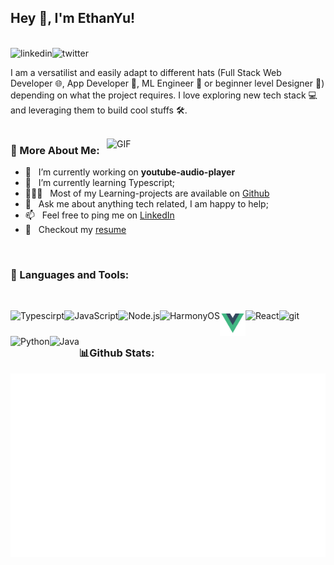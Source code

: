 ## Hey 👋, I'm EthanYu!

<br/>
<a href='https://www.linkedin.com/in/yu-haonan-372653265'><img align='left' alt="linkedin" src="https://raw.githubusercontent.com/rahul-jha98/rahul-jha98/561d474902b59c7429ec22bb73e225696c27b202/assets/linkedin.svg" height='18px'/></a>
<a href='https://twitter.com/yuethanhaonan'><img align='left' alt="twitter" src="https://raw.githubusercontent.com/rahul-jha98/rahul-jha98/561d474902b59c7429ec22bb73e225696c27b202/assets/twitter.svg" height='18px'/></a>
<br/>

I am a versatilist and easily adapt to different hats (Full Stack Web Developer 🌐, App Developer 📱, ML Engineer 🤖 or beginner level Designer 🎨) depending on what the project requires. I love exploring new tech stack 💻 and leveraging them to build cool stuffs 🛠️.
<br/>
<br/>

<img align="right" alt="GIF" src="https://raw.githubusercontent.com/rahul-jha98/rahul-jha98/main/techstack.gif" width="350px"/>
  
### 🧐 More About Me:

- 🔭 &nbsp; I’m currently working on **youtube-audio-player**
- 🌱 &nbsp; I’m currently learning Typescript;
- 👨🏻‍💻 &nbsp; Most of my Learning-projects are available on [Github](https://github.com/yhn128974?tab=repositories)
- 💬 &nbsp; Ask me about anything tech related, I am happy to help;
- 📫 &nbsp; Feel free to ping me on [LinkedIn](https://www.linkedin.com/in/l-%E9%BE%99-372653265/)
- 📝 &nbsp; Checkout my [resume](https://github.com/yhn128974)

<br>

### 🔨 Languages and Tools:

<br>
<div>
<a href="https://www.typescriptlang.org/" target="_blank"><img align="left" alt="Typescirpt" height ="41px" src="https://raw.githubusercontent.com/rahul-jha98/github_readme_icons/main/language_and_tools/square/typescript/typescript.svg"></a>
<a href="https://developer.mozilla.org/en-US/docs/Web/JavaScript" target="_blank"> <img align="left" alt="JavaScript" height ="41px"  src="https://raw.githubusercontent.com/rahul-jha98/github_readme_icons/main/language_and_tools/square/javascript/javascript.svg"> </a>
  
<a href="https://nodejs.org" target="_blank"><img align="left" alt="Node.js" height ="41px" src="https://raw.githubusercontent.com/rahul-jha98/github_readme_icons/main/language_and_tools/square/node/node.svg"></a>
<a href="https://www.harmonyos.com" target="_blank"><img align="left" alt="HarmonyOS" height ="41px" src="https://commons.wikimedia.org/wiki/File:HarmonyOS_logo.svg"></a>
<a href="https://vuejs.org/" target="_blank"> <img align="left" alt="JavaScript" height ="41px"  src="./Icons/vuedotjs.svg"> </a>
<a href="https://reactjs.org/" target="_blank"> <img align="left" alt="React" height ="41px" src="https://raw.githubusercontent.com/rahul-jha98/github_readme_icons/main/language_and_tools/square/react/react.svg"></a>
<a href="https://git-scm.com/" target="_blank"> <img src="https://raw.githubusercontent.com/rahul-jha98/github_readme_icons/main/language_and_tools/square/git-scm/git-scm.svg" align="left" alt="git" height='41px'/> </a>
<a href="https://www.python.org" target="_blank"><img align="left" alt="Python" height ="41px" src="https://raw.githubusercontent.com/rahul-jha98/github_readme_icons/main/language_and_tools/square/python/python.svg"></a>
<a href="https://www.java.com" target="_blank"><img align="left" alt="Java" height ="41px" src="https://raw.githubusercontent.com/rahul-jha98/github_readme_icons/main/language_and_tools/square/java/java.svg"></a>
</div>
<br>
<br>

### 📊Github Stats:

![Most Used Languages](templates/languages.svg)
<br>
